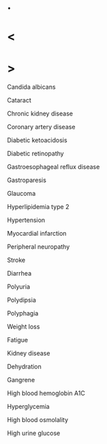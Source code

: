 # .

# <

# >

Candida albicans

Cataract

Chronic kidney disease

Coronary artery disease

Diabetic ketoacidosis

Diabetic retinopathy

Gastroesophageal reflux disease

Gastroparesis

Glaucoma

Hyperlipidemia type 2

Hypertension

Myocardial infarction

Peripheral neuropathy

Stroke

Diarrhea

Polyuria

Polydipsia

Polyphagia

Weight loss

Fatigue

Kidney disease

Dehydration

Gangrene

High blood hemoglobin A1C

Hyperglycemia

High blood osmolality

High urine glucose
